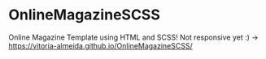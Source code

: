 # OnlineMagazineSCSS
Online Magazine Template using HTML and SCSS! Not responsive yet :) -> https://vitoria-almeida.github.io/OnlineMagazineSCSS/

